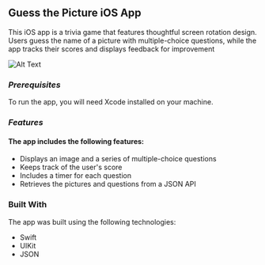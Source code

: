 ## **Guess the Picture iOS App**

This iOS app is a trivia game that features thoughtful screen rotation design. Users guess the name of a picture with multiple-choice questions, while the app tracks their scores and displays feedback for improvement

![Alt Text](https://media.giphy.com/media/4zL04bt17EZYOUGaQn/giphy.gif)

### *Prerequisites*

To run the app, you will need Xcode installed on your machine.

### *Features*

#### The app includes the following features:

* Displays an image and a series of multiple-choice questions
* Keeps track of the user's score
* Includes a timer for each question
* Retrieves the pictures and questions from a JSON API

### Built With
The app was built using the following technologies:

* Swift
* UIKit
* JSON
